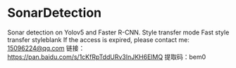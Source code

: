 # SonarDetection
Sonar detection on Yolov5 and Faster R-CNN. Style transfer mode Fast style transfer styleblank
If the access is expired, please contact me: 15096224@qq.com
链接：https://pan.baidu.com/s/1cKfRpTddURv3InJKH6ElMQ 
提取码：bem0 
